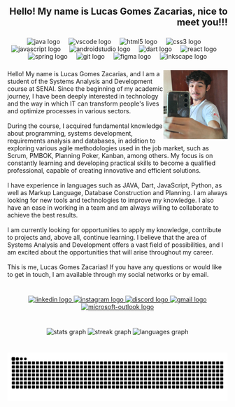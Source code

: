 <h2 align="right">Hello! My name is Lucas Gomes Zacarias, nice to meet you!!!</h2>

###

<div align="center">
  <img src="https://cdn.jsdelivr.net/gh/devicons/devicon/icons/java/java-original.svg" height="30" alt="java logo"  />
  <img width="12" />
  <img src="https://cdn.jsdelivr.net/gh/devicons/devicon/icons/vscode/vscode-original.svg" height="30" alt="vscode logo"  />
  <img width="12" />
  <img src="https://cdn.jsdelivr.net/gh/devicons/devicon/icons/html5/html5-original.svg" height="30" alt="html5 logo"  />
  <img width="12" />
  <img src="https://cdn.jsdelivr.net/gh/devicons/devicon/icons/css3/css3-original.svg" height="30" alt="css3 logo"  />
  <img width="12" />
  <img src="https://cdn.jsdelivr.net/gh/devicons/devicon/icons/javascript/javascript-original.svg" height="30" alt="javascript logo"  />
  <img width="12" />
  <img src="https://cdn.jsdelivr.net/gh/devicons/devicon/icons/androidstudio/androidstudio-original.svg" height="30" alt="androidstudio logo"  />
  <img width="12" />
  <img src="https://cdn.jsdelivr.net/gh/devicons/devicon/icons/dart/dart-original.svg" height="30" alt="dart logo"  />
  <img width="12" />
  <img src="https://cdn.jsdelivr.net/gh/devicons/devicon/icons/react/react-original.svg" height="30" alt="react logo"  />
  <img width="12" />
  <img src="https://cdn.jsdelivr.net/gh/devicons/devicon/icons/spring/spring-original.svg" height="30" alt="spring logo"  />
  <img width="12" />
  <img src="https://cdn.jsdelivr.net/gh/devicons/devicon/icons/git/git-original.svg" height="30" alt="git logo"  />
  <img width="12" />
  <img src="https://cdn.jsdelivr.net/gh/devicons/devicon/icons/figma/figma-original.svg" height="30" alt="figma logo"  />
  <img width="12" />
  <img src="https://cdn.jsdelivr.net/gh/devicons/devicon/icons/inkscape/inkscape-plain.svg" height="30" alt="inkscape logo"  />
</div>

###

<img align="right" height="158" src="https://github.com/LucasgomesSpace/LucasgomesSpace/blob/main/Imagem%20.jpg?raw=true"  />

###

<p align="left">Hello! My name is Lucas Gomes Zacarias, and I am a student of the Systems Analysis and Development course at SENAI. Since the beginning of my academic journey, I have been deeply interested in technology and the way in which IT can transform people's lives and optimize processes in various sectors.<br><br>During the course, I acquired fundamental knowledge about programming, systems development, requirements analysis and databases, in addition to exploring various agile methodologies used in the job market, such as Scrum, PMBOK, Planning Poker, Kanban, among others. My focus is on constantly learning and developing practical skills to become a qualified professional, capable of creating innovative and efficient solutions.<br><br>I have experience in languages ​​such as JAVA, Dart, JavaScript, Python, as well as Markup Language, Database Construction and Planning. I am always looking for new tools and technologies to improve my knowledge. I also have an ease in working in a team and am always willing to collaborate to achieve the best results.<br><br>I am currently looking for opportunities to apply my knowledge, contribute to projects and, above all, continue learning. I believe that the area of ​​Systems Analysis and Development offers a vast field of possibilities, and I am excited about the opportunities that will arise throughout my career.<br><br>This is me, Lucas Gomes Zacarias! If you have any questions or would like to get in touch, I am available through my social networks or by email.</p>

###

<br clear="both">

<div align="center">
  <a href="https://www.linkedin.com/in/lucasgomeszacariasCorp/" target="_blank">
    <img src="https://raw.githubusercontent.com/maurodesouza/profile-readme-generator/master/src/assets/icons/social/linkedin/default.svg" width="47" height="35" alt="linkedin logo"  />
  </a>
  <a href="https://www.instagram.com/lucasgomesspace?igsh=MXd3MGNmaW5scHc0bA==" target="_blank">
    <img src="https://raw.githubusercontent.com/maurodesouza/profile-readme-generator/master/src/assets/icons/social/instagram/default.svg" width="47" height="35" alt="instagram logo"  />
  </a>
  <a href="https://discord.gg/ujfVVYFbvY" target="_blank">
    <img src="https://raw.githubusercontent.com/maurodesouza/profile-readme-generator/master/src/assets/icons/social/discord/default.svg" width="47" height="35" alt="discord logo"  />
  </a>
  <a href="mailto:lucasgomescorporate@gmail.com" target="_blank">
    <img src="https://raw.githubusercontent.com/maurodesouza/profile-readme-generator/master/src/assets/icons/social/gmail/default.svg" width="47" height="35" alt="gmail logo"  />
  </a>
  <a href="mailto:lucasgomescorporate@gmail.com" target="_blank">
    <img src="https://raw.githubusercontent.com/maurodesouza/profile-readme-generator/master/src/assets/icons/social/microsoft-outlook/default.svg" width="47" height="35" alt="microsoft-outlook logo"  />
  </a>
</div>

###

<br clear="both">

<div align="center">
  <img src="https://github-readme-stats.vercel.app/api?username=LucasgomesSpace&hide_title=false&hide_rank=false&show_icons=true&include_all_commits=true&count_private=true&disable_animations=false&theme=radical&locale=en&hide_border=false" height="105" alt="stats graph"  />
  <img src="https://streak-stats.demolab.com?user=LucasgomesSpace&locale=en&mode=weekly&theme=radical&hide_border=false&border_radius=5" height="105" alt="streak graph"  />
  <img src="https://github-readme-stats.vercel.app/api/top-langs?username=LucasgomesSpace&locale=en&hide_title=false&layout=compact&card_width=320&langs_count=5&theme=radical&hide_border=false" height="110" alt="languages graph"  />
</div>

###

<br clear="both">

<img src="https://raw.githubusercontent.com/LucasgomesSpace/LucasgomesSpace/output/snake.svg" alt="Snake animation" />

###